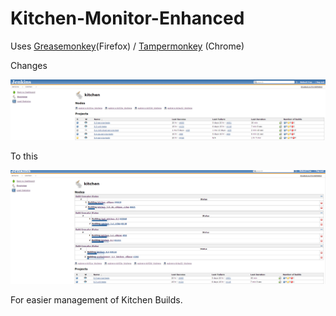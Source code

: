 Kitchen-Monitor-Enhanced
========================

Uses [Greasemonkey](https://addons.mozilla.org/en-US/firefox/addon/greasemonkey/)(Firefox) / [Tampermonkey](https://chrome.google.com/webstore/detail/tampermonkey/dhdgffkkebhmkfjojejmpbldmpobfkfo?hl=en>) (Chrome)

Changes

![old](imgs/old.png)

To this

![new](imgs/new.png)

For easier management of Kitchen Builds.

